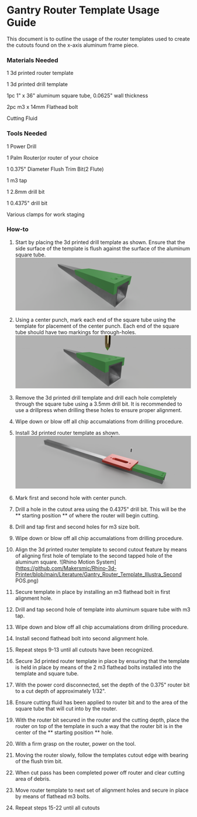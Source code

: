# Gantry Router Template Usage Guide
This document is to outline the usage of the router templates used to create the cutouts found on the x-axis aluminum frame piece.

### Materials Needed
1 3d printed router template

1 3d printed drill template

1pc 1" x 36" aluminum square tube, 0.0625" wall thickness

2pc m3 x 14mm Flathead bolt

Cutting Fluid

### Tools Needed
1 Power Drill

1 Palm Router(or router of your choice

1 0.375" Diameter Flush Trim Bit(2 Flute)

1 m3 tap

1 2.8mm drill bit

1 0.4375" drill bit

Various clamps for work staging


### How-to
1.  Start by placing the 3d printed drill template as shown.  Ensure that the side surface of the template is flush against the surface of the aluminum square tube.
![Rhino Motion System](https://github.com/Makersmic/Rhino-3d-Printer/blob/main/Literature/Gantry_Router_Template_Illustra_Align1.PNG)



2.  Using a center punch, mark each end of the square tube using the template for placement of the center punch.  Each end of the square tube should have two markings for through-holes.
![Rhino Motion System](https://github.com/Makersmic/Rhino-3d-Printer/blob/main/Literature/Gantry_Router_Template_Illustra_Punch.png)



3.  Remove the 3d printed drill template and drill each hole completely through the square tube using a 3.5mm drill bit.  It is recommended to use a drillpress when drilling these holes to ensure proper alignment.
4.  Wipe down or blow off all chip accumalations from drilling procedure.
5.  Install 3d printed router template as shown.
![Rhino Motion System](https://github.com/Makersmic/Rhino-3d-Printer/blob/main/Literature/Gantry_Router_Template_Illustra.png)



6.  Mark first and second hole with center punch.
7.  Drill a hole in the cutout area using the 0.4375" drill bit.  This will be the ** starting position ** of where the router will begin cutting.
8.  Drill and tap first and second holes for m3 size bolt.
9.  Wipe down or blow off all chip accumalations from drilling procedure.
10.  Align the 3d printed router template to second cutout feature by means of aligning first hole of template to the second tapped hole of the aluminum square.
![Rhino Motion System](https://github.com/Makersmic/Rhino-3d-Printer/blob/main/Literature/Gantry_Router_Template_Illustra_Second POS.png)



10. Secure template in place by installing an m3 flathead bolt in first alignment hole.
11.  Drill and tap second hole of template into aluminum square tube  with m3 tap.
12.  Wipe down and blow off all chip accumalations drom drilling procedure.
13.  Install second flathead bolt into second alignment hole.
14.  Repeat steps 9-13 until all cutouts have been recognized.
15.  Secure 3d printed router template in place by ensuring that the template is held in place by means of the 2 m3 flathead bolts installed into the template and square tube.
16.  With the power cord disconnected, set the depth of the 0.375" router bit to a cut depth of approximately 1/32".  
17.  Ensure cutting fluid has been applied to router bit and to the area of the square tube that will cut into by the router.
18.  With the router bit secured in the router and the cutting depth, place the router on top of the template in such a way that the router bit is in the center of the ** starting position ** hole.
19.  With a firm grasp on the router, power on the tool.
20.  Moving the router slowly, follow the templates cutout edge with bearing of the flush trim bit.
21.  When cut pass has been completed power off router and clear cutting area of debris.
22.  Move router template to next set of alignment holes and secure in place by means of flathead m3 bolts.
23.  Repeat steps 15-22 until all cutouts
